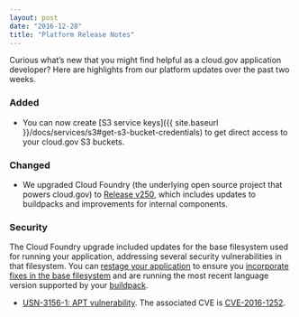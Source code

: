 ```yaml
---
layout: post
date: "2016-12-28"
title: "Platform Release Notes"
---
```


Curious what’s new that you might find helpful as a cloud.gov application developer? Here are highlights from our platform updates over the past two weeks.
<!--more-->

### Added
- You can now create [S3 service keys]({{ site.baseurl }}/docs/services/s3#get-s3-bucket-credentials) to get direct access to your cloud.gov S3 buckets.

### Changed
- We upgraded Cloud Foundry (the underlying open source project that powers cloud.gov) to [Release v250](https://github.com/cloudfoundry/cf-release/releases/tag/v250), which includes updates to buildpacks and improvements for internal components.

### Security
The Cloud Foundry upgrade included updates for the base filesystem used for running your application, addressing several security vulnerabilities in that filesystem. You can [restage your application](https://cli.cloudfoundry.org/en-US/cf/restage.html) to ensure you [incorporate fixes in the base filesystem](https://docs.cloudfoundry.org/devguide/deploy-apps/stacks.html#cli-commands) and are running the most recent language version supported by your [buildpack](https://docs.cloudfoundry.org/buildpacks/).

- [USN-3156-1: APT vulnerability](https://www.ubuntu.com/usn/USN-3156-1/). The associated CVE is [CVE-2016-1252](http://people.ubuntu.com/~ubuntu-security/cve/CVE-2016-1252).

